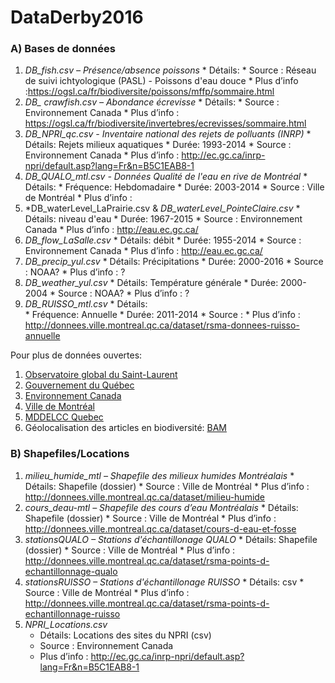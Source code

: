 # DataDerby2016 

### A) Bases de données
  1. *DB_fish.csv – Présence/absence poissons*
    * Détails: 
    * Source : Réseau de suivi ichtyologique (PASL) - Poissons d'eau douce
    * Plus d’info :https://ogsl.ca/fr/biodiversite/poissons/mffp/sommaire.html
  2. *DB_ crawfish.csv – Abondance écrevisse*
    * Détails: 
    * Source : Environnement Canada
    * Plus d’info : https://ogsl.ca/fr/biodiversite/invertebres/ecrevisses/sommaire.html
  3. *DB_NPRI_qc.csv - Inventaire national des rejets de polluants (INRP)* 
    * Détails: Rejets milieux aquatiques
    * Durée: 1993-2014
    * Source : Environnement Canada
    * Plus d’info : http://ec.gc.ca/inrp-npri/default.asp?lang=Fr&n=B5C1EAB8-1
  4. *DB_QUALO_mtl.csv - Données Qualité de l'eau en rive de Montréal* 
    * Détails: 
    * Fréquence: Hebdomadaire
    * Durée: 2003-2014
    * Source : Ville de Montréal
    * Plus d’info : 
  5. *DB_waterLevel_LaPrairie.csv & *DB_waterLevel_PointeClaire.csv* 
    * Détails:  niveau d'eau
    * Durée: 1967-2015
    * Source : Environnement Canada
    * Plus d’info : http://eau.ec.gc.ca/ 
  6. *DB_flow_LaSalle.csv* 
    * Détails:  débit
    * Durée: 1955-2014
    * Source : Environnement Canada
    * Plus d’info : http://eau.ec.gc.ca/ 
  7. *DB_precip_yul.csv* 
    * Détails:  Précipitations
    * Durée: 2000-2016
    * Source : NOAA?
    * Plus d’info : ?
  8. *DB_weather_yul.csv* 
    * Détails:  Température générale
    * Durée: 2000-2004
    * Source : NOAA?
    * Plus d’info : ?
  9. *DB_RUISSO_mtl.csv* 
    * Détails:  
    * Fréquence: Annuelle
    * Durée: 2011-2014
    * Source : 
    * Plus d’info : http://donnees.ville.montreal.qc.ca/dataset/rsma-donnees-ruisso-annuelle

Pour plus de données ouvertes:
  1. [Observatoire global du Saint-Laurent](https://ogsl.ca/fr/)
  2. [Gouvernement du Québec](https://www.donneesquebec.ca/fr/)
  3. [Environnement Canada](http://ouvert.canada.ca/fr)
  4. [Ville de Montréal](http://donnees.ville.montreal.qc.ca/group)
  5. [MDDELCC Quebec](http://www.mddelcc.gouv.qc.ca/eau/portail.htm)
  6. Géolocalisation des articles en biodiversité: [BAM](http://quebio.ca/fr/bam)
		
### B) Shapefiles/Locations
  1. *milieu_humide_mtl – Shapefile des milieux humides Montréalais*
    * Détails: Shapefile (dossier)
    * Source : Ville de Montréal
    * Plus d’info : http://donnees.ville.montreal.qc.ca/dataset/milieu-humide
  2. *cours_deau-mtl – Shapefile des cours d’eau Montréalais*
    * Détails: Shapefile (dossier)
    * Source : Ville de Montréal
    * Plus d’info : http://donnees.ville.montreal.qc.ca/dataset/cours-d-eau-et-fosse
  3. *stationsQUALO – Stations d'échantillonage QUALO*
    * Détails: Shapefile (dossier)
    * Source : Ville de Montréal
    * Plus d’info : http://donnees.ville.montreal.qc.ca/dataset/rsma-points-d-echantillonnage-qualo
  3. *stationsRUISSO – Stations d'échantillonage RUISSO*
    * Détails: csv 
    * Source : Ville de Montréal
    * Plus d’info : http://donnees.ville.montreal.qc.ca/dataset/rsma-points-d-echantillonnage-ruisso
  4. *NPRI_Locations.csv*
     * Détails: Locations des sites du NPRI (csv)
     * Source : Environnement Canada
     * Plus d’info : http://ec.gc.ca/inrp-npri/default.asp?lang=Fr&n=B5C1EAB8-1

